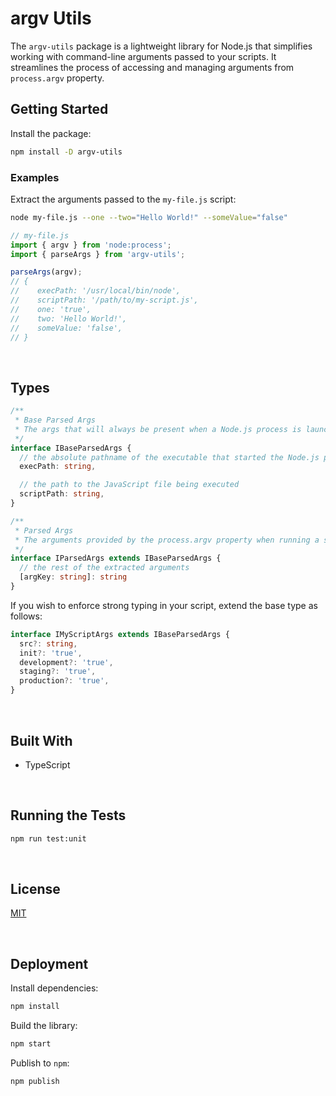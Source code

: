 # argv Utils

The `argv-utils` package is a lightweight library for Node.js that simplifies working with command-line arguments passed to your scripts. It streamlines the process of accessing and managing arguments from `process.argv` property.

## Getting Started

Install the package:
```bash
npm install -D argv-utils
```

### Examples

Extract the arguments passed to the `my-file.js` script:
```bash
node my-file.js --one --two="Hello World!" --someValue="false"
```
```typescript
// my-file.js
import { argv } from 'node:process';
import { parseArgs } from 'argv-utils';

parseArgs(argv);
// {
//    execPath: '/usr/local/bin/node',
//    scriptPath: '/path/to/my-script.js',
//    one: 'true',
//    two: 'Hello World!',
//    someValue: 'false',
// }
```




<br/>

## Types
```typescript
/**
 * Base Parsed Args
 * The args that will always be present when a Node.js process is launched; taking the indexes 0 and 1 in the vector.
 */
interface IBaseParsedArgs {
  // the absolute pathname of the executable that started the Node.js process
  execPath: string,

  // the path to the JavaScript file being executed
  scriptPath: string,
}

/**
 * Parsed Args
 * The arguments provided by the process.argv property when running a script from the shell.
 */
interface IParsedArgs extends IBaseParsedArgs {
  // the rest of the extracted arguments
  [argKey: string]: string
}
```

If you wish to enforce strong typing in your script, extend the base type as follows:
```typescript
interface IMyScriptArgs extends IBaseParsedArgs {
  src?: string,
  init?: 'true',
  development?: 'true',
  staging?: 'true',
  production?: 'true',
}
```


<br/>

## Built With

- TypeScript




<br/>

## Running the Tests

```bash
npm run test:unit
```





<br/>

## License

[MIT](https://choosealicense.com/licenses/mit/)





<br/>

## Deployment

Install dependencies:
```bash
npm install
```


Build the library:
```bash
npm start
```


Publish to `npm`:
```bash
npm publish
```